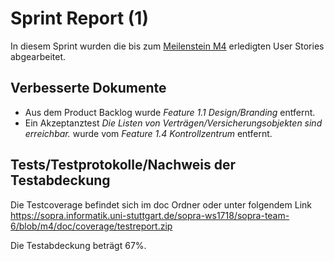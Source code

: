 # Sprint Report (1)

In diesem Sprint wurden die bis zum [Meilenstein M4](https://sopra.informatik.uni-stuttgart.de/sopra-ws1718/SoPra-Doku-Entwickler/blob/master/Meilensteine.Abgaben.und.Zielplattform.md#m4)
erledigten User Stories abgearbeitet.


## Verbesserte Dokumente

* Aus dem Product Backlog wurde *Feature 1.1 Design/Branding* entfernt.
* Ein Akzeptanztest *Die Listen von Verträgen/Versicherungsobjekten sind erreichbar.* 
wurde vom *Feature 1.4 Kontrollzentrum* entfernt.

## Tests/Testprotokolle/Nachweis der Testabdeckung

Die Testcoverage befindet sich im doc Ordner oder unter folgendem Link
https://sopra.informatik.uni-stuttgart.de/sopra-ws1718/sopra-team-6/blob/m4/doc/coverage/testreport.zip

Die Testabdeckung beträgt 67%.